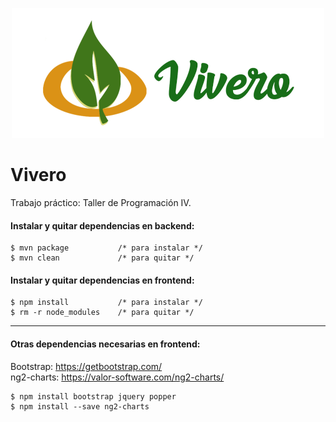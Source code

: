 <p align="center">
  <img src="https://github.com/dardonosti/vivero/blob/master/logo_vivero.png">
</p>

# Vivero

Trabajo práctico: Taller de Programación IV.

#### Instalar y quitar dependencias en backend:

```
$ mvn package           /* para instalar */
$ mvn clean             /* para quitar */
```

#### Instalar y quitar dependencias en frontend:

```
$ npm install           /* para instalar */
$ rm -r node_modules    /* para quitar */
```

------

#### Otras dependencias necesarias en frontend:

Bootstrap: https://getbootstrap.com/  
ng2-charts: https://valor-software.com/ng2-charts/

```
$ npm install bootstrap jquery popper  
$ npm install --save ng2-charts
```


